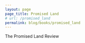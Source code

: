 ```yaml
---
layout: page
page_title: Promised Land
# url: /promised_land
permalink: blog/books/promised_land
---
```


The Promised Land Review